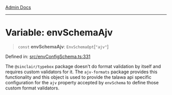 [Admin Docs](/)

***

# Variable: envSchemaAjv

> `const` **envSchemaAjv**: `EnvSchemaOpt`\[`"ajv"`\]

Defined in: [src/envConfigSchema.ts:331](https://github.com/Sourya07/talawa-api/blob/4e4298c85a0d2c28affa824f2aab7ec32b5f3ac5/src/envConfigSchema.ts#L331)

The `@sinclair/typebox` package doesn't do format validation by itself and requires custom validators for it. The `ajv-formats` package provides this functionality and this object is used to provide the talawa api specific configuration for the `ajv` property accepted by `envSchema` to define those custom format validators.
